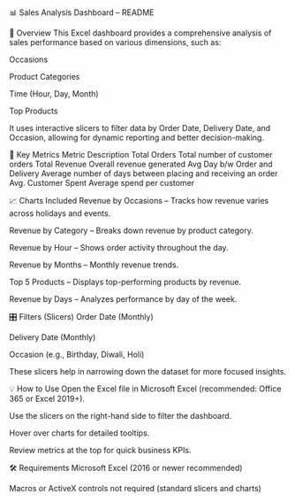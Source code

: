 📊 Sales Analysis Dashboard – README


📁 Overview
This Excel dashboard provides a comprehensive analysis of sales performance based on various dimensions, such as:

Occasions

Product Categories

Time (Hour, Day, Month)

Top Products

It uses interactive slicers to filter data by Order Date, Delivery Date, and Occasion, allowing for dynamic reporting and better decision-making.

📌 Key Metrics
Metric	Description
Total Orders	Total number of customer orders
Total Revenue	Overall revenue generated
Avg Day b/w Order and Delivery	Average number of days between placing and receiving an order
Avg. Customer Spent	Average spend per customer

📈 Charts Included
Revenue by Occasions – Tracks how revenue varies across holidays and events.

Revenue by Category – Breaks down revenue by product category.

Revenue by Hour – Shows order activity throughout the day.

Revenue by Months – Monthly revenue trends.

Top 5 Products – Displays top-performing products by revenue.

Revenue by Days – Analyzes performance by day of the week.

🎛️ Filters (Slicers)
Order Date (Monthly)

Delivery Date (Monthly)

Occasion (e.g., Birthday, Diwali, Holi)

These slicers help in narrowing down the dataset for more focused insights.

💡 How to Use
Open the Excel file in Microsoft Excel (recommended: Office 365 or Excel 2019+).

Use the slicers on the right-hand side to filter the dashboard.

Hover over charts for detailed tooltips.

Review metrics at the top for quick business KPIs.

🛠️ Requirements
Microsoft Excel (2016 or newer recommended)

Macros or ActiveX controls not required (standard slicers and charts)
